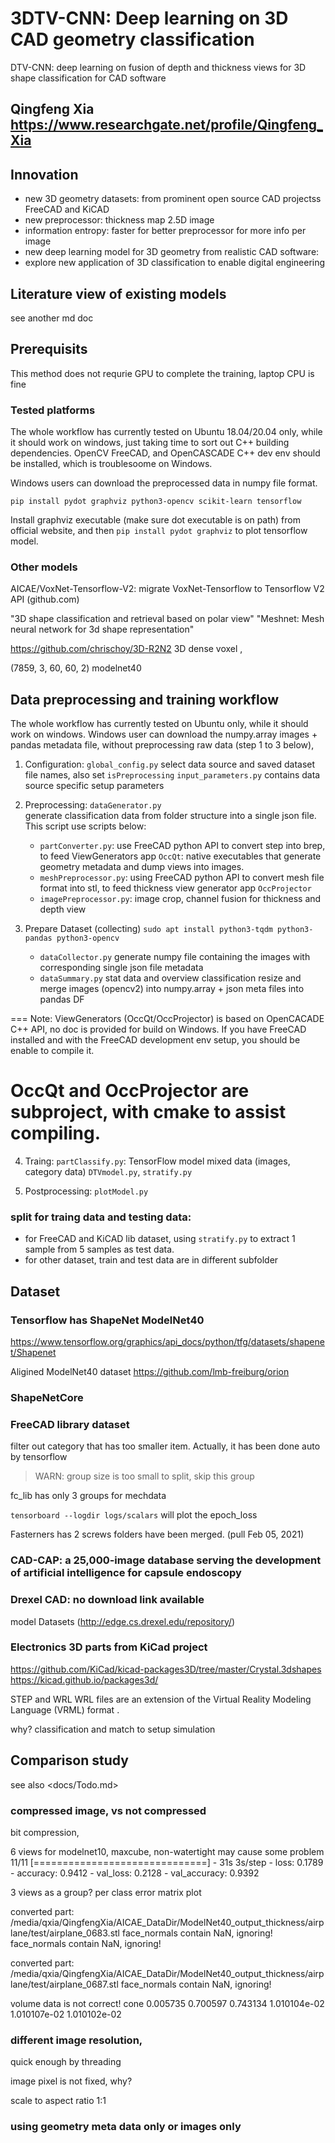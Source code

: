 # 3DTV-CNN: Deep learning on 3D CAD geometry classification

DTV-CNN: deep learning on fusion of depth and thickness views for 3D shape classification for CAD software

Qingfeng Xia
https://www.researchgate.net/profile/Qingfeng_Xia
---

## Innovation
+ new 3D geometry datasets: from prominent open source CAD projectss FreeCAD and KiCAD
+ new preprocessor: thickness map 2.5D image
+ information entropy: faster for better preprocessor for more info per image
+ new deep learning model for 3D geometry from realistic CAD software:  
+ explore new application of 3D classification to enable digital engineering

## Literature view of existing models

see another md doc

## Prerequisits

This method does not requrie GPU to complete the training, laptop CPU is fine

### Tested platforms
The whole workflow has currently tested on Ubuntu 18.04/20.04 only, while it should work on windows, just taking time to sort out C++ building dependencies. OpenCV FreeCAD, and OpenCASCADE C++ dev env should be installed, which is troublesoome on Windows.  

Windows users can download the preprocessed data in numpy file format. 

`pip install pydot graphviz python3-opencv scikit-learn tensorflow`

Install graphviz executable (make sure dot executable is on path) from official website, and then `pip install pydot graphviz` to plot tensorflow model.



### Other models
AICAE/VoxNet-Tensorflow-V2: migrate VoxNet-Tensorflow to Tensorflow V2 API (github.com)

"3D shape classification and retrieval based on polar view"
"Meshnet: Mesh neural network for 3d shape representation"

https://github.com/chrischoy/3D-R2N2 3D dense voxel , 

(7859, 3, 60, 60, 2) modelnet40

## Data preprocessing and training workflow

The whole workflow has currently tested on Ubuntu only, while it should work on windows.  Windows user can download the numpy.array images + pandas metadata file, without preprocessing raw data (step 1 to 3 below), 

1. Configuration: `global_config.py` select data source and saved dataset file names,  also set `isPreprocessing`
   `input_parameters.py` contains data source specific setup parameters
    
2. Preprocessing: `dataGenerator.py`  
   generate classification data from folder structure into a single json file. 
   This script use scripts below:
   + `partConverter.py`: use FreeCAD python API to convert step into brep, to feed ViewGenerators app `OccQt`: native executables that generate geometry metadata and dump views into images. 
   + `meshPreprocessor.py`:  using FreeCAD python API to convert mesh file format into stl, to feed thickness view generator app `OccProjector`
   + `imagePreprocessor.py`: image crop, channel fusion for thickness and depth view

3. Prepare Dataset (collecting)
   `sudo apt install python3-tqdm python3-pandas python3-opencv`
   + `dataCollector.py`  generate numpy file containing the images with corresponding single json file metadata
   + `dataSummary.py`  stat data and overview classification
   resize and merge images (opencv2) into numpy.array + json meta files into pandas DF

===
   Note: ViewGenerators (OccQt/OccProjector) is based on OpenCACADE C++ API, no doc is provided for build on Windows. If you have FreeCAD installed and with the FreeCAD development env setup, you should be enable to compile it.

   OccQt and OccProjector are subproject, with cmake to assist compiling. 
===   

4. Traing: `partClassify.py`: TensorFlow model mixed data (images, category data)
  `DTVmodel.py`, `stratify.py`

5. Postprocessing: `plotModel.py`


### split for traing data and testing data: 
+ for FreeCAD and KiCAD lib dataset, using `stratify.py` to extract 1 sample from 5 samples as test data. 
+ for other dataset, train and test data are in different subfolder

## Dataset

### Tensorflow has ShapeNet ModelNet40

https://www.tensorflow.org/graphics/api_docs/python/tfg/datasets/shapenet/Shapenet

Aligined ModelNet40 dataset
https://github.com/lmb-freiburg/orion

### ShapeNetCore

### FreeCAD library dataset
filter out category that has too smaller item. Actually, it has been done auto by tensorflow
> WARN: group size is too small to split, skip this group

fc_lib has only 3 groups for mechdata

`tensorboard --logdir logs/scalars`  will plot the epoch_loss 

Fasterners has 2 screws folders have been merged. (pull Feb 05, 2021)


### CAD-CAP: a 25,000-image database serving the development of artificial intelligence for capsule endoscopy

### Drexel CAD: no download link available
model Datasets (http://edge.cs.drexel.edu/repository/)

### Electronics 3D parts from KiCad project

https://github.com/KiCad/kicad-packages3D/tree/master/Crystal.3dshapes
https://kicad.github.io/packages3d/

STEP and WRL
WRL files are an extension of the Virtual Reality Modeling Language (VRML) format .

why? classification and match to setup simulation


## Comparison study

see also <docs/Todo.md>
### compressed image, vs not compressed

bit compression, 

6 views for modelnet10,  maxcube, 
non-watertight may cause some problem
11/11 [==============================] - 31s 3s/step - loss: 0.1789 - accuracy: 0.9412 - val_loss: 0.2128 - val_accuracy: 0.9392


3 views as a group?
per class error matrix plot

converted part: /media/qxia/QingfengXia/AICAE_DataDir/ModelNet40_output_thickness/airplane/test/airplane_0683.stl
face_normals contain NaN, ignoring!
face_normals contain NaN, ignoring!

converted part: /media/qxia/QingfengXia/AICAE_DataDir/ModelNet40_output_thickness/airplane/test/airplane_0687.stl
face_normals contain NaN, ignoring!

volume data is not correct!
cone                         0.005735            0.700597            0.743134          1.010104e-02        1.010107e-02          1.010102e-02

### different image resolution, 

quick enough by threading

image pixel is not fixed, why?

scale to aspect ratio 1:1

### using geometry meta data only or images only


